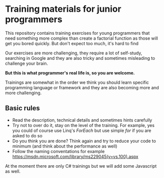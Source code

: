 # Training materials for junior programmers

This repository contains training exercises for young programmers that need something more complex than create a factorial function as those will get you bored quickly. But don't expect too much, it's hard to find 

Our exercises are more challenging, they require a lot of self-study, searching in Google and they are also tricky and sometimes misleading to challenge your brain.

**But this is what programmer's real life is, so you are welcome.**

Trainings are somewhat in the order we think you should learn specific programming language or framework and they are also becoming more and more challenging.


## Basic rules

- Read the description, technical details and sometimes hints carefully
- Try not to over do it, stay on the level of the training. For example, yes you could of course use Linq's *ForEach* but use simple *for* if you are asked to do so
- Do you think you are done? Think again and try to reduce your code to minimum (and think about the performance as well)
- Follow the naming conventations for example https://msdn.microsoft.com/library/ms229045(v=vs.100).aspx


At the moment there are only C# trainings but we will add some Javascript as well.
